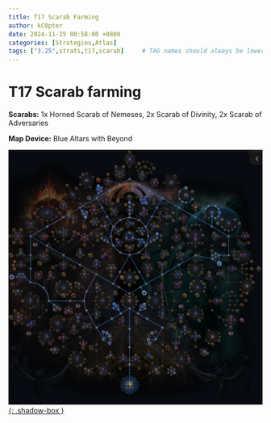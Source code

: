 ```yaml
---
title: T17 Scarab Farming
author: kC0pter
date: 2024-11-25 00:58:00 +0800
categories: [Strategies,Atlas]
tags: ["3.25",strats,t17,scarab]     # TAG names should always be lowercase
---
```

# T17 Scarab farming

**Scarabs:** 1x Horned Scarab of Nemeses, 2x Scarab of Divinity, 2x Scarab of Adversaries

**Map Device:** Blue Altars with Beyond

[![Atlas Tree](/assets/img/atlas-trees/t17-scarabs.png){: .shadow-box }]({{site.baseurl}}/assets/img/atlas-trees/t17-scarabs.png)